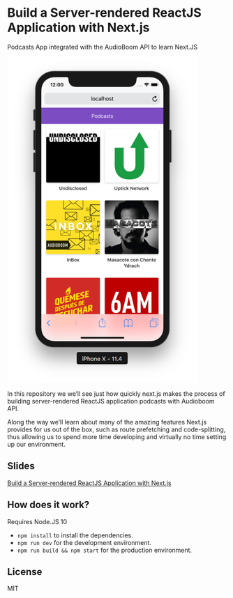 # Build a Server-rendered ReactJS Application with Next.js

Podcasts App integrated with the AudioBoom API to learn Next.JS

![Captura de la App](./.readme-static/captura.png)

In this repository we we’ll see just how quickly next.js makes the process of building server-rendered ReactJS application podcasts with Audioboom API.

Along the way we’ll learn about many of the amazing features Next.js provides for us out of the box, such as route prefetching and code-splitting, thus allowing us to spend more time developing and virtually no time setting up our environment.

## Slides

[Build a Server-rendered ReactJS Application with Next.js](https://slides.com/khriztianmoreno/build-a-server-rendered-reactjs-application-with-next-js/)

## How does it work?

Requires Node.JS 10

* `npm install` to install the dependencies.
* `npm run dev` for the development environment.
* `npm run build && npm start` for the production environment.

## License

MIT
